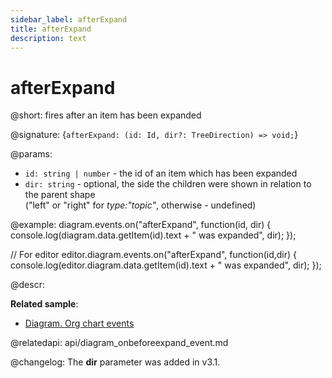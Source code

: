 ```yaml
---
sidebar_label: afterExpand
title: afterExpand
description: text
---
```


# afterExpand

@short: fires after an item has been expanded

@signature: {`afterExpand: (id: Id, dir?: TreeDirection) => void;`}

@params:
- `id: string | number` - the id of an item which has been expanded
- `dir: string` - optional, the side the children were shown in relation to the parent shape <br>("left" or "right" for <i>type:"topic"</i>, otherwise - undefined)

@example:
diagram.events.on("afterExpand", function(id, dir) {
    console.log(diagram.data.getItem(id).text + " was expanded", dir);
});

// For editor
editor.diagram.events.on("afterExpand", function(id,dir) {
    console.log(editor.diagram.data.getItem(id).text + " was expanded", dir);
});

@descr:

**Related sample**:
- [Diagram. Org chart events](https://snippet.dhtmlx.com/l38pct7c)

@relatedapi:
api/diagram_onbeforeexpand_event.md

@changelog: The **dir** parameter was added in v3.1.